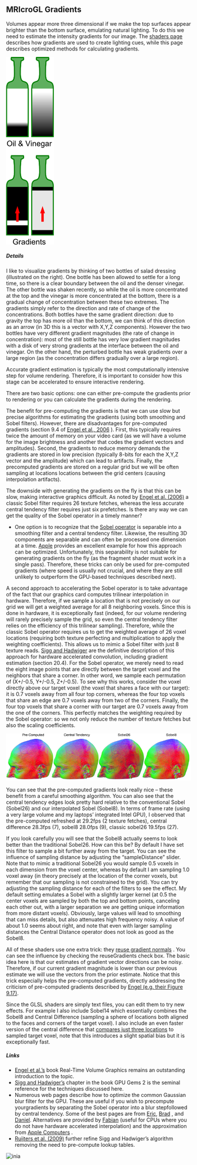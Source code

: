 ## MRIcroGL Gradients

Volumes appear more three dimensional if we make the top surfaces appear brighter than the bottom surface, emulating natural lighting. To do this we need to estimate the intensity gradients for our image. The [shaders page](https://www.mccauslandcenter.sc.edu/mricrogl/shaders) describes how gradients are used to create lighting cues, while this page describes optimized methods for calculating gradients.

![gradients](gradients_2.png)

##### Details

I like to visualize gradients by thinking of two bottles of salad dressing (illustrated on the right). One bottle has been allowed to settle for a long time, so there is a clear boundary between the oil and the denser vinegar. The other bottle was shaken recently, so while the oil is more concentrated at the top and the vinegar is more concentrated at the bottom, there is a gradual change of concentration between these two extremes. The gradients simply refer to the direction and rate of change of the concentrations. Both bottles have the same gradient direction: due to gravity the top has more oil than the bottom, we can think of this direction as an arrow (in 3D this is a vector with X,Y,Z components). However the two bottles have very different gradient magnitudes (the rate of change in concentration): most of the still bottle has very low gradient magnitudes with a disk of very strong gradients at the interface between the oil and vinegar. On the other hand, the perturbed bottle has weak gradients over a large region (as the concentration differs gradually over a large region).

Accurate gradient estimation is typically the most computationally intensive step for volume rendering. Therefore, it is important to consider how this stage can be accelerated to ensure interactive rendering.

There are two basic options: one can either pre-compute the gradients prior to rendering or you can calculate the gradients during the rendering.

The benefit for pre-computing the gradients is that we can use slow but precise algorithms for estimating the gradients (using both smoothing and Sobel filters). However, there are disadvantages for pre-computed gradients (section 9.4 of [Engel et al., 2006](http://www.real-time-volume-graphics.org) ). First, this typically requires twice the amount of memory on your video card (as we will have a volume for the image brightness and another that codes the gradient vectors and amplitudes). Second, the gradients to reduce memory demands the gradients are stored in low precision (typically 8-bits for each the X,Y,Z vector and the amplitude) which can lead to artifacts. Finally, the precomputed gradients are stored on a regular grid but we will be often sampling at locations locations between the grid centers (causing interpolation artifacts).

The downside with generating the gradients on the fly is that this can be slow, making interactive graphics difficult. As noted by [Engel et al. (2006)](http://www.real-time-volume-graphics.org) a classic Sobel filter requires 26 texture fetches, whereas the less accurate central tendency filter requires just six prefetches. Is there any way we can get the quality of the Sobel operator in a timely manner?
 - One option is to recognize that the [Sobel operator](https://en.wikipedia.org/wiki/Sobel_operator) is separable into a smoothing filter and a central tendency filter. Likewise, the resulting 3D components are separable and can often be processed one dimension at a time. [Apple](https://developer.apple.com/library/archive/documentation/Performance/Conceptual/OpenCL_MacProgGuide/TuningPerformanceOntheGPU/TuningPerformanceOntheGPU.html#//apple_ref/doc/uid/TP40008312-CH22-SW4) provides an excellent example for how this approach can be optimized. Unfortunately, this separability is not suitable for generating gradients on the fly (as the fragment shader must work in a single pass). Therefore, these tricks can only be used for pre-computed gradients (where speed is usually not crucial, and where they are still unlikely to outperform the GPU-based techniques described next).

A second approach to accelerating the Sobel operator is to take advantage of the fact that our graphics card computes trilinear interpolation in hardware. Therefore, if we sample a location that is not precisely on our grid we will get a weighted average for all 8 neighboring voxels. Since this is done in hardware, it is exceptionally fast (indeed, for our volume rendering will rarely precisely sample the grid, so even the central tendency filter relies on the efficiency of this trilinear sampling). Therefore, while the classic Sobel operator requires us to get the weighted average of 26 voxel locations (requiring both texture perfecting and multiplication to apply the weighting coefficients). This allows us to mimic a Sobel filter with just 8 texture reads. [Sigg and Hadwiger](https://developer.nvidia.com/gpugems/gpugems2/part-iii-high-quality-rendering/chapter-20-fast-third-order-texture-filtering) are the definitive description of this approach for hardware accelerated convolution, including gradient estimation (section 20.4). For the Sobel operator, we merely need to read the eight image points that are directly between the target voxel and the neighbors that share a corner. In other word, we sample each permutation of (X+/-0.5, Y+/-0.5, Z+/-0.5). To see why this works, consider the voxel directly above our target voxel (the voxel that shares a face with our target): it is 0.7 voxels away from all four top corners, whereas the four top voxels that share an edge are 0.7 voxels away from two of the corners. Finally, the four top voxels that share a corner with our target are 0.7 voxels away from the one of the corners. This perfectly matches the weighting required by the Sobel operator: so we not only reduce the number of texture fetches but also the scaling coefficients.

![sobel operator](sobel1024_0.png)

You can see that the pre-computed gradients look really nice – these benefit from a careful smoothing algorithm. You can also see that the central tendency edges look pretty hard relative to the conventional Sobel (Sobel26) and our interpolated Sobel (Sobel8). In terms of frame rate (using a very large volume and my laptops’ integrated Intel GPU), I observed that the pre-computed refreshed at 29.2fps (2 texture fetches), central difference 28.3fps (7), sobel8 28.0fps (9), classic sobel26 19.5fps (27).

If you look carefully you will see that the Sobel8 actually seems to look better than the traditional Sobel26. How can this be? By default I have set this filter to sample a bit further away from the target. You can see the influence of sampling distance by adjusting the “sampleDistance” slider. Note that to mimic a traditional Sobel26 you would sample 0.5 voxels in each dimension from the voxel center, whereas by default I am sampling 1.0 voxel away (in theory precisely at the location of the corner voxels, but remember that our sampling is not constrained to the grid). You can try adjusting the sampling distance for each of the filters to see the effect. My default setting emulates a Sobel with a slightly larger kernel (at 0.5 the center voxels are sampled by both the top and bottom points, canceling each other out, with a larger separation we are getting unique information from more distant voxels). Obviously, large values will lead to smoothing that can miss details, but also attenuates high frequency noisy. A value of about 1.0 seems about right, and note that even with larger sampling distances the Central Distance operator does not look as good as the Sobel8.

All of these shaders use one extra trick: they [reuse gradient normals](https://www.marcusbannerman.co.uk/articles/VolumeRendering.html) . You can see the influence by checking the reuseGradients check box. The basic idea here is that our estimates of gradient vector directions can be noisy. Therefore, if our current gradient magnitude is lower than our previous estimate we will use the vectors from the prior estimate. Notice that this trick especially helps the pre-computed gradients, directly addressing the criticism of pre-computed gradients described by [Engel (e.g. their Figure 9.17)](http://www.real-time-volume-graphics.org).

Since the GLSL shaders are simply text files, you can edit them to try new effects. For example I also include Sobel14 which essentially combines the Sobel8 and Central Difference (sampling a sphere of locations both aligned to the faces and corners of the target voxel). I also include an even faster version of the central difference that [compares just three locations](https://prideout.net/blog/?tag=volume-rendering) to sampled target voxel, note that this introduces a slight spatial bias but it is exceptionally fast.

##### Links

 - [Engel et al.’s](http://www.real-time-volume-graphics.org) book Real-Time Volume Graphics remains an outstanding introduction to the topic.
 - [Sigg and Hadwiger’s](https://developer.nvidia.com/gpugems/gpugems2/part-iii-high-quality-rendering/chapter-20-fast-third-order-texture-filtering) chapter in the book GPU Gems 2 is the seminal reference for the techniques discussed here.
 - Numerous web pages describe how to optimize the common Gaussian blur filter for the GPU. These are useful if you wish to precompute yourgradients by separating the Sobel operator into a blur stepfollowed by central tendency. Some of the best pages are from [Eric](https://www.realtimerendering.com/blog/quick-gaussian-filtering/), [Brad](http://www.sunsetlakesoftware.com/2013/10/21/optimizing-gaussian-blurs-mobile-gpu) , and [Daniel](https://rastergrid.com/blog/2010/09/efficient-gaussian-blur-with-linear-sampling/). Alternatives are provided by [Fabian](https://fgiesen.wordpress.com/2012/08/01/fast-blurs-2/) (useful for CPUs where you do not have hardware accelerated interpolation) and the approximation from [Apple Computers](https://developer.apple.com/library/archive/documentation/Performance/Conceptual/OpenCL_MacProgGuide/TuningPerformanceOntheGPU/TuningPerformanceOntheGPU.html#//apple_ref/doc/uid/TP40008312-CH22-SW4) .
 - [Ruijters et al. (2009)](https://www.tandfonline.com/doi/abs/10.1080/2151237X.2008.10129269) further refine Sigg and Hadwiger’s algorithm removing the need to pre-compute lookup tables.

![inia](inia320.png)



 
